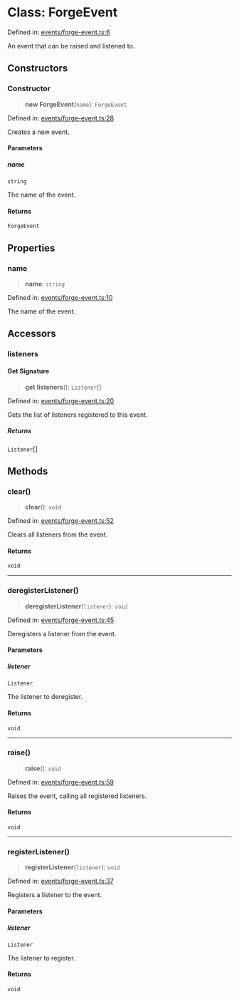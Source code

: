 # Class: ForgeEvent

Defined in: [events/forge-event.ts:6](https://github.com/Forge-Game-Engine/Forge/blob/7b95769650b59c5ba12aa490e41717344ca6bf1e/src/events/forge-event.ts#L6)

An event that can be raised and listened to.

## Constructors

### Constructor

> **new ForgeEvent**(`name`): `ForgeEvent`

Defined in: [events/forge-event.ts:28](https://github.com/Forge-Game-Engine/Forge/blob/7b95769650b59c5ba12aa490e41717344ca6bf1e/src/events/forge-event.ts#L28)

Creates a new event.

#### Parameters

##### name

`string`

The name of the event.

#### Returns

`ForgeEvent`

## Properties

### name

> **name**: `string`

Defined in: [events/forge-event.ts:10](https://github.com/Forge-Game-Engine/Forge/blob/7b95769650b59c5ba12aa490e41717344ca6bf1e/src/events/forge-event.ts#L10)

The name of the event.

## Accessors

### listeners

#### Get Signature

> **get** **listeners**(): `Listener`[]

Defined in: [events/forge-event.ts:20](https://github.com/Forge-Game-Engine/Forge/blob/7b95769650b59c5ba12aa490e41717344ca6bf1e/src/events/forge-event.ts#L20)

Gets the list of listeners registered to this event.

##### Returns

`Listener`[]

## Methods

### clear()

> **clear**(): `void`

Defined in: [events/forge-event.ts:52](https://github.com/Forge-Game-Engine/Forge/blob/7b95769650b59c5ba12aa490e41717344ca6bf1e/src/events/forge-event.ts#L52)

Clears all listeners from the event.

#### Returns

`void`

***

### deregisterListener()

> **deregisterListener**(`listener`): `void`

Defined in: [events/forge-event.ts:45](https://github.com/Forge-Game-Engine/Forge/blob/7b95769650b59c5ba12aa490e41717344ca6bf1e/src/events/forge-event.ts#L45)

Deregisters a listener from the event.

#### Parameters

##### listener

`Listener`

The listener to deregister.

#### Returns

`void`

***

### raise()

> **raise**(): `void`

Defined in: [events/forge-event.ts:59](https://github.com/Forge-Game-Engine/Forge/blob/7b95769650b59c5ba12aa490e41717344ca6bf1e/src/events/forge-event.ts#L59)

Raises the event, calling all registered listeners.

#### Returns

`void`

***

### registerListener()

> **registerListener**(`listener`): `void`

Defined in: [events/forge-event.ts:37](https://github.com/Forge-Game-Engine/Forge/blob/7b95769650b59c5ba12aa490e41717344ca6bf1e/src/events/forge-event.ts#L37)

Registers a listener to the event.

#### Parameters

##### listener

`Listener`

The listener to register.

#### Returns

`void`

